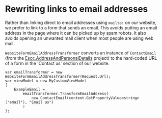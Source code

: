 # Rewriting links to email addresses

Rather than linking direct to email addresses using `mailto:` on our website, we prefer to link to a form that sends an email. This avoids putting an email address in the page where it can be picked up by spam robots. It also avoids opening an unwanted mail client when most people are using web mail.

`WebsiteFormEmailAddressTransformer` converts an instance of `ContactEmail` (from the [Escc.AddressAndPersonalDetails](https://github.com/east-sussex-county-council/Escc.AddressAndPersonalDetails) project) to the hard-coded URL of a form in the 'Contact us' section of our website.

	var emailTransformer = new WebsiteFormEmailAddressTransformer(Request.Url);
    var viewModel = new MyCustomViewModel
    {
        ExampleEmail = 
			emailTransformer.TransformEmailAddress(
				new ContactEmail(content.GetPropertyValue<string>("email"), "Email us")
			)
	};